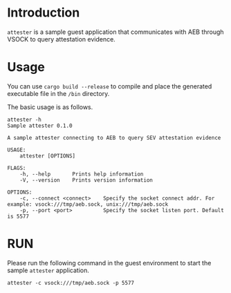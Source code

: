 # Introduction

`attester` is a sample guest application that communicates with AEB through VSOCK to query attestation evidence.

# Usage

You can use `cargo build --release` to compile and place the generated executable file in the `/bin` directory.

The basic usage is as follows.

```shell
attester -h
Sample attester 0.1.0

A sample attester connecting to AEB to query SEV attestation evidence

USAGE:
    attester [OPTIONS]

FLAGS:
    -h, --help       Prints help information
    -V, --version    Prints version information

OPTIONS:
    -c, --connect <connect>    Specify the socket connect addr. For example: vsock:///tmp/aeb.sock, unix:///tmp/aeb.sock
    -p, --port <port>          Specify the socket listen port. Default is 5577
```

# RUN

Please run the following command in the guest environment to start the sample `attester` application.

```shell
attester -c vsock:///tmp/aeb.sock -p 5577
```
